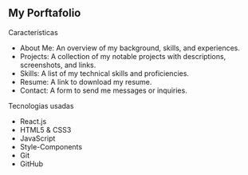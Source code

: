 ## My Porftafolio

Características
- About Me: An overview of my background, skills, and experiences.
- Projects: A collection of my notable projects with descriptions, screenshots, and links.
- Skills: A list of my technical skills and proficiencies.
- Resume: A link to download my resume.
- Contact: A form to send me messages or inquiries.

 Tecnologias usadas
- React.js
- HTML5 & CSS3
- JavaScript
- Style-Components
- Git
- GitHub

